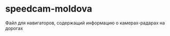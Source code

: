 speedcam-moldova
================

Файл для навигаторов, содержащий информацию о камерах-радарах на дорогах
